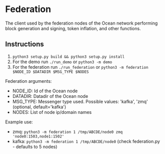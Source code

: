 # Federation

The client used by the federation nodes of the Ocean network performing block generation and signing, token inflation, and other functions.

## Instructions
1. `python3 setup.py build && python3 setup.py install`
2. For the demo run `./run_demo` or `python3 -m demo`
3. For the federation run `./run_federation` or `python3 -m federation $NODE_ID $DATADIR $MSG_TYPE $NODES`

Federation arguments:

- NODE_ID: Id of the Ocean node
- DATADIR: Datadir of the Ocean node
- MSG_TYPE: Messenger type used. Possible values: 'kafka', 'zmq' (optional, default='kafka')
- NODES: List of node ip/domain names

Example use:

- zmq: `python3 -m federation 1 /tmp/ABCDE/node0 zmq 'node0:1503,node1:1502'`
- kafka: `python3 -m federation 1 /tmp/ABCDE/node0` (check federation.py - defaults to 5 nodes)
